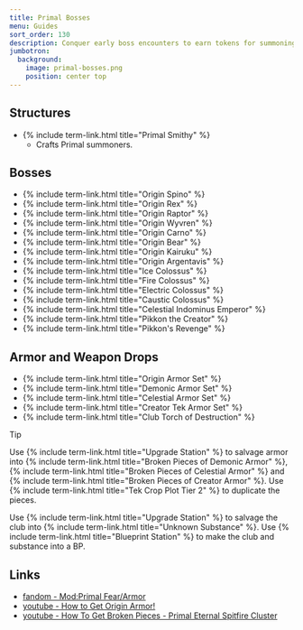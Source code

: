 ```yaml
---
title: Primal Bosses
menu: Guides
sort_order: 130
description: Conquer early boss encounters to earn tokens for summoning higher-tier bosses and reap rewards.
jumbotron:
  background:
    image: primal-bosses.png
    position: center top
---
```


## Structures

- {% include term-link.html title="Primal Smithy" %}
  - Crafts Primal summoners.

## Bosses

- {% include term-link.html title="Origin Spino" %}
- {% include term-link.html title="Origin Rex" %}
- {% include term-link.html title="Origin Raptor" %}
- {% include term-link.html title="Origin Wyvren" %}
- {% include term-link.html title="Origin Carno" %}
- {% include term-link.html title="Origin Bear" %}
- {% include term-link.html title="Origin Kairuku" %}
- {% include term-link.html title="Origin Argentavis" %}
- {% include term-link.html title="Ice Colossus" %}
- {% include term-link.html title="Fire Colossus" %}
- {% include term-link.html title="Electric Colossus" %}
- {% include term-link.html title="Caustic Colossus" %}
- {% include term-link.html title="Celestial Indominus Emperor" %}
- {% include term-link.html title="Pikkon the Creator" %}
- {% include term-link.html title="Pikkon's Revenge" %}


## Armor and Weapon Drops

- {% include term-link.html title="Origin Armor Set" %}
- {% include term-link.html title="Demonic Armor Set" %}
- {% include term-link.html title="Celestial Armor Set" %}
- {% include term-link.html title="Creator Tek Armor Set" %}
- {% include term-link.html title="Club Torch of Destruction" %}

<div class="markdown-alert markdown-alert-tip">
<p class="markdown-alert-title">Tip</p>
<p>Use {% include term-link.html title="Upgrade Station" %} to salvage armor into {% include term-link.html title="Broken Pieces of Demonic Armor" %}, {% include term-link.html title="Broken Pieces of Celestial Armor" %} and {% include term-link.html title="Broken Pieces of Creator Armor" %}. Use {% include term-link.html title="Tek Crop Plot Tier 2" %} to duplicate the pieces.</p>
<p>Use {% include term-link.html title="Upgrade Station" %} to salvage the club into {% include term-link.html title="Unknown Substance" %}. Use {% include term-link.html title="Blueprint Station" %} to make the club and substance into a BP.</p>
</div>

## Links

- [fandom - Mod:Primal Fear/Armor](https://ark.fandom.com/wiki/Mod:Primal_Fear/Armor)
- [youtube - How to Get Origin Armor!](https://www.youtube.com/watch?v=BjIHss-7cec)
- [youtube - How To Get Broken Pieces - Primal Eternal Spitfire Cluster](https://www.youtube.com/watch?v=Leya50kUc8Q)
